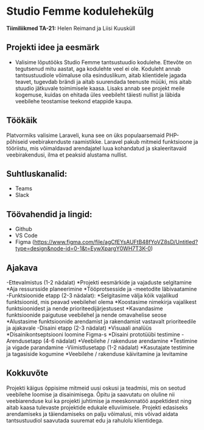 # Studio Femme kodulehekülg


**Tiimiliikmed TA-21:**
Helen Reimand ja Liisi Kuusküll 


## Projekti idee ja eesmärk
* Valisime lõputööks Studio Femme tantsustuudio kodulehe. Ettevõte on tegutsenud mitu aastat, aga kodulehte veel ei ole. Koduleht annab tantsustuudiole võimaluse olla esinduslikum, aitab klientidele jagada teavet, tugevdab brändi ja aitab suurendada teenuste müüki, mis aitab stuudio jätkuvale toimimisele kaasa. Lisaks annab see projekt meile kogemuse, kuidas on ehitada üles veebileht täiesti nullist ja läbida veebilehe teostamise teekond etappide kaupa. 

## Töökäik
Platvormiks valisime Laraveli, kuna see on üks populaarsemaid PHP-põhiseid veebirakenduste raamistikke. Laravel pakub mitmeid funktsioone ja tööriistu, mis võimaldavad arendajatel luua kohandatud ja skaleeritavaid veebirakendusi, ilma et peaksid alustama nullist.


## Suhtluskanalid: 
- Teams
- Slack

## Töövahendid ja lingid: 
- Github
- VS Code
- Figma (https://www.figma.com/file/agCfEYsAUFtB48fYoVZ8sD/Untitled?type=design&node-id=0-1&t=EywXpargY0WH7T3K-0)

## Ajakava
-Ettevalmistus (1-2 nädalat)
*Projekti eesmärkide ja vajaduste selgitamine
*Aja ressursside planeerimine
*Tööprotsesside ja -meetodite läbivaatamine
-Funktsioonide etapp (2-3 nädalat):
*Selgitasime välja kõik vajalikud funktsioonid, mis peavad veebilehel olema
*Koostasime nimekirja vajalikest funktsioonidest ja nende prioriteedijärjestusest
*Kavandasime funktsioonide paigutuse veebilehel ja nende omavahelise seose
*Alustasime funktsioonide arendamist ja rakendamist vastavalt prioriteedile ja ajakavale
-Disaini etapp (2-3 nädalat)
*Visuaali analüüs
*Disainikontseptsiooni loomine Figma-s
*Disaini prototüübi testimine
-Arendusetapp (4-6 nädalat)
*Veebilehe / rakenduse arendamine
*Testimine ja vigade parandamine
-Viimistlusetapp (1-2 nädalat)
*Kasutajate testimine ja tagasiside kogumine
*Veebilehe / rakenduse käivitamine ja levitamine
        
## Kokkuvõte
Projekti käigus õppisime mitmeid uusi oskusi ja teadmisi, mis on seotud veebilehe loomise ja disainimisega. Õpitu ja saavutatu on oluline nii veebiarenduse kui ka projekti juhtimise ja meeskonnatöö aspektidest ning aitab kaasa tulevaste projektide edukale elluviimisele.
Projekti edasiseks arendamiseks ja täiendamiseks on palju võimalusi, mis võivad aidata tantsustuudiol saavutada suuremat edu ja rahulolu klientidega.



